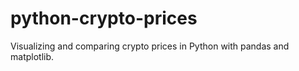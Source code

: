 # python-crypto-prices

Visualizing and comparing crypto prices in Python with pandas and matplotlib.
